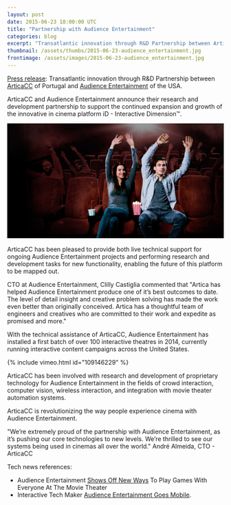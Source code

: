 ```yaml
---
layout: post
date: 2015-06-23 18:00:00 UTC
title: "Partnership with Audience Entertainment"
categories: blog
excerpt: "Transatlantic innovation through R&D Partnership between ArticaCC of Portugal and Audience Entertainment of the USA"
thumbnail: /assets/thumbs/2015-06-23-audience_entertainment.jpg
frontimage: /assets/images/2015-06-23-audience_entertainment.jpg
---
```


[Press release][1]: Transatlantic innovation through R&D Partnership between [ArticaCC][2] of Portugal and [Audience Entertainment][3] of the USA.

ArticaCC and Audience Entertainment announce their research and development partnership to support the continued expansion and growth of the innovative in cinema platform iD - Interactive Dimension™.

![](/assets/images/2015-06-23-audience_entertainment.jpg)

ArticaCC has been pleased to provide both live technical support for ongoing Audience Entertainment projects and performing research and development tasks for new functionality, enabling the future of this platform to be mapped out.

CTO at Audience Entertainment, Clilly Castiglia commented that "Artica has helped Audience Entertainment produce one of it’s best outcomes to date. The level of detail insight and creative problem solving has made the work even better than originally conceived. Artica has a thoughtful team of engineers and creatives who are committed to their work and expedite as promised and more." 

With the technical assistance of ArticaCC, Audience Entertainment has installed a first batch of over 100 interactive theatres in 2014, currently running interactive content campaigns across the United States.

{% include vimeo.html id="109146229" %}

ArticaCC has been involved with research and development of proprietary technology for Audience Entertainment in the fields of crowd interaction, computer vision, wireless interaction, and integration with movie theater automation systems. 

ArticaCC is revolutionizing the way people experience cinema with Audience Entertainment.

"We’re extremely proud of the partnership with Audience Entertainment, as it’s pushing our core technologies to new levels. We’re thrilled to see our systems being used in cinemas all over the world." André Almeida, CTO - ArticaCC

Tech news references:

 * Audience Entertainment [Shows Off New Ways][4] To Play Games With Everyone At The Movie Theater
 * Interactive Tech Maker [Audience Entertainment Goes Mobile][5].

[1]: http://files.artica.cc/press_releases/150623_audience_entertainment.pdf
[2]: http://artica.cc
[3]: http://audienceentertainment.com
[4]: http://techcrunch.com/2014/11/30/audience-entertainment-demo/
[5]: http://variety.com/2015/film/news/interactive-tech-maker-audience-entertainment-goes-mobile-exclusive-1201474627/
